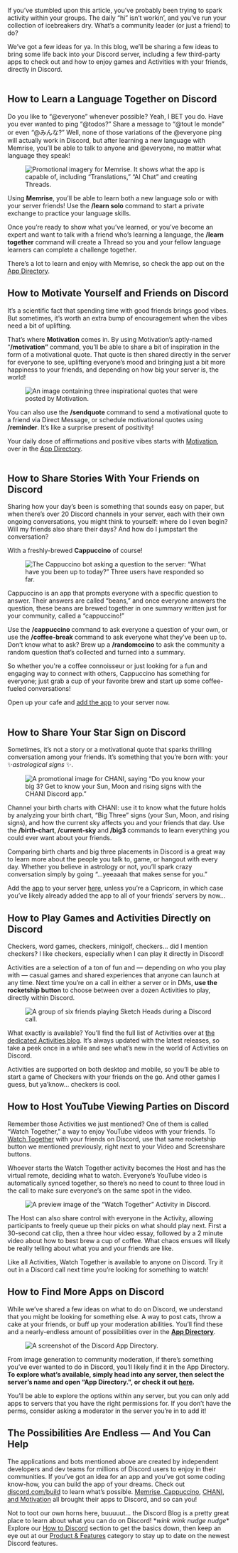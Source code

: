 <div class="column-4 w-col w-col-8 w-col-stack">
    <div id="heading-1" class="rich-wrapper">
        <div class="blog-post-content w-richtext">
            <p>If you’ve stumbled upon this article, you’ve probably been trying to spark activity within your groups. The daily “hi” isn’t workin’, and you’ve run your collection of icebreakers dry. What’s a community leader (or just a friend) to do?&nbsp;</p>
            <p>We’ve got a few ideas for ya. In this blog, we’ll be sharing a few ideas to bring some life back into your Discord server, including a few third-party apps to check out and how to enjoy games and Activities with your friends, directly in Discord. <br>‍</p>
        </div>
    </div>
    <div class="btn-wrapper w-condition-invisible"><a href="#" class="btn-blog w-dyn-bind-empty w-button"></a></div>
    <div id="heading-2" class="rich-wrapper">
        <div class="blog-post-content w-richtext">
            <h2><strong>How to Learn a Language Together on Discord<br></strong></h2>
            <p>Do you like to “@everyone” whenever possible? Yeah, I BET you do. Have you ever wanted to ping “@todos?” Share a message to “@tout le monde” or even “@みんな?” Well, none of those variations of the @everyone ping will actually work in Discord, but after learning a new language with Memrise, you’ll be able to talk to anyone and @everyone, no matter what language they speak!&nbsp;<br></p>
            <figure class="w-richtext-figure-type-image w-richtext-align-fullwidth" style="max-width:1080pxpx">
                <div><img src="https://assets-global.website-files.com/5f9072399b2640f14d6a2bf4/647672d3a166cbbaec5d3628_6fe868ca.png" alt="Promotional imagery for Memrise. It shows what the app is capable of, including “Translations,” “AI Chat” and creating Threads."></div>
            </figure>
            <p>Using <strong>Memrise</strong>, you’ll be able to learn both a new language solo or with your server friends! Use the <strong>/learn solo</strong> command to start a private exchange to practice your language skills.&nbsp;</p>
            <p>Once you’re ready to show what you’ve learned, or you’ve become an expert and want to talk with a friend who’s learning a language, the <strong>/learn together</strong> command will create a Thread so you and your fellow language learners can complete a challenge together.&nbsp;</p>
            <p>There’s a lot to learn and enjoy with Memrise, so check the app out on the <a href="https://discord.com/application-directory">App Directory</a>.<em><br></em></p>
        </div>
    </div>
    <div id="heading-3" class="rich-wrapper">
        <div class="blog-post-content w-richtext">
            <h2><strong>How to Motivate Yourself and Friends on Discord<br></strong></h2>
            <p>It’s a scientific fact that spending time with good friends brings good vibes. But sometimes, it’s worth an extra bump of encouragement when the vibes need a bit of uplifting.&nbsp;</p>
            <p>That’s where <strong>Motivation</strong> comes in. By using Motivation’s aptly-named “<strong>/motivation”</strong> command, you’ll be able to share a bit of inspiration in the form of a motivational quote. That quote is then shared directly in the server for everyone to see, uplifting everyone’s mood and bringing just a bit more happiness to your friends, and depending on how big your server is, the world!&nbsp;</p>
            <figure class="w-richtext-figure-type-image w-richtext-align-fullwidth" style="max-width:1206pxpx">
                <div><img src="https://assets-global.website-files.com/5f9072399b2640f14d6a2bf4/647672f6e85875bf68bafcfe_e1c4afaa.png" alt="An image containing three inspirational quotes that were posted by Motivation."></div>
            </figure>
            <p>You can also use the <strong>/sendquote</strong> command to send a motivational quote to a friend via Direct Message, or schedule motivational quotes using <strong>/reminder</strong>. It’s like a surprise present of positivity!&nbsp;</p>
            <p>Your daily dose of affirmations and positive vibes starts with <a href="https://canary.discord.com/application-directory/1073302920562475219">Motivation</a>, over in the <a href="https://discord.com/application-directory">App Directory</a>. <br><br></p>
        </div>
    </div>
    <div id="heading-4" class="rich-wrapper">
        <div class="blog-post-content w-richtext">
            <h2><strong>How to Share Stories With Your Friends on Discord</strong></h2>
            <p>Sharing how your day’s been is something that sounds easy on paper, but when there’s over 20 Discord channels in your server, each with their own ongoing conversations, you might think to yourself: where do I even begin? Will my friends also share their days? And how do I jumpstart the conversation?&nbsp;</p>
            <p>With a freshly-brewed <strong>Cappuccino</strong> of course!&nbsp;<br></p>
            <figure class="w-richtext-figure-type-image w-richtext-align-fullwidth" style="max-width:571pxpx">
                <div><img src="https://assets-global.website-files.com/5f9072399b2640f14d6a2bf4/64767317d303820190276281_73c51ae1.png" alt="The Cappuccino bot asking a question to the server: “What have you been up to today?” Three users have responded so far. "></div>
            </figure>
            <p>Cappuccino is an app that prompts everyone with a specific question to answer. Their answers are called “beans,” and once everyone answers the question, these beans are brewed together in one summary written just for your community, called a “cappuccino!”&nbsp;</p>
            <p>Use the <strong>/cappuccino </strong>command to ask everyone a question of your own, or use the <strong>/coffee-break</strong> command to ask everyone what they've been up to. Don’t know what to ask? Brew up a <strong>/randomccino</strong> to ask the community a random question that’s collected and turned into a summary.&nbsp;</p>
            <p>So whether you're a coffee connoisseur or just looking for a fun and engaging way to connect with others, Cappuccino has something for everyone; just grab a cup of your favorite brew and start up some coffee-fueled conversations!<br></p>
            <p>Open up your cafe and <a href="https://canary.discord.com/application-directory/1103981956267507712">add the app</a> to your server now.<br>‍</p>
        </div>
    </div>
    <div id="heading-5" class="rich-wrapper">
        <div class="blog-post-content w-richtext">
            <h2><strong>How to Share Your Star Sign on Discord</strong></h2>
            <p>Sometimes, it’s not a story or a motivational quote that sparks thrilling conversation among your friends. It’s something that you’re born with: your ✨<em>astrological signs</em> ✨.&nbsp;</p>
            <figure class="w-richtext-figure-type-image w-richtext-align-fullwidth" style="max-width:1600pxpx">
                <div><img src="https://assets-global.website-files.com/5f9072399b2640f14d6a2bf4/6476732fd2c16c3ee9bd3bb3_b223a59b.png" alt="A promotional image for CHANI, saying “Do you know your big 3? Get to know your Sun, Moon and rising signs with the CHANI Discord app.”"></div>
            </figure>
            <p>Channel your birth charts with CHANI: use it to know what the future holds by analyzing your birth chart, “Big Three” signs (your Sun, Moon, and rising signs), and how the current sky affects you and your friends that day. Use the <strong>/birth-chart</strong>,<strong> /current-sky </strong>and<strong> /big3 </strong>commands to learn everything you could ever want about your friends.&nbsp;</p>
            <p>Comparing birth charts and big three placements in Discord is a great way to learn more about the people you talk to, game, or hangout with every day. Whether you believe in astrology or not, you’ll spark crazy conversation simply by going “...yeeaaah that makes sense for you.”&nbsp;</p>
            <p>Add the <a href="https://discord.com/application-directory">app</a> to your server <a href="https://discord.com/application-directory/1091677533558292521">here</a>, unless you’re a Capricorn, in which case you’ve likely already added the app to all of your friends’ servers by now…</p>
        </div>
    </div>
    <div id="heading-6" class="rich-wrapper">
        <div class="blog-post-content w-richtext">
            <h2><strong>How to Play Games and Activities Directly on Discord<br></strong></h2>
            <p>Checkers, word games, checkers, minigolf, checkers… did I mention checkers? I like checkers, especially when I can play it directly in Discord!&nbsp;</p>
            <p>Activities are a selection of a ton of fun and — depending on who you play with — casual games and shared experiences that anyone can launch at any time. Next time you’re on a call in either a server or in DMs, <strong>use the rocketship button</strong> to choose between over a dozen Activities to play, directly within Discord.&nbsp;<br></p>
            <figure class="w-richtext-figure-type-image w-richtext-align-fullwidth" style="max-width:1600pxpx">
                <div><img src="https://assets-global.website-files.com/5f9072399b2640f14d6a2bf4/6476736ed30382019027d8ba_266cd5d9.png" alt="A group of six friends playing Sketch Heads during a Discord call."></div>
            </figure>
            <p>What exactly is available? You’ll find the full list of Activities over at <a href="https://discord.com/blog/server-activities-games-voice-watch-together">the dedicated Activities blog</a>. It’s always updated with the latest releases, so take a peek once in a while and see what’s new in the world of Activities on Discord.&nbsp;</p>
            <p>Activities are supported on both desktop and mobile, so you’ll be able to start a game of Checkers with your friends on the go. And other games I guess, but ya’know… checkers is cool.&nbsp;</p>
        </div>
    </div>
    <div id="heading-7" class="rich-wrapper">
        <div class="blog-post-content w-richtext">
            <h2><strong>How to Host YouTube Viewing Parties on Discord</strong></h2>
            <p>Remember those Activities we just mentioned? One of them is called “Watch Together,” a way to enjoy YouTube videos with your friends. To <a href="https://support.discord.com/hc/en-us/articles/4409342945687">Watch Together</a> with your friends on Discord, use that same rocketship button we mentioned previously, right next to your Video and Screenshare buttons.&nbsp;</p>
            <p>Whoever starts the Watch Together activity becomes the Host and has the virtual remote, deciding what to watch. Everyone’s YouTube video is automatically synced together, so there’s no need to count to three loud in the call to make sure everyone’s on the same spot in the video.&nbsp;</p>
            <figure class="w-richtext-figure-type-image w-richtext-align-fullwidth" style="max-width:580pxpx">
                <div><img src="https://assets-global.website-files.com/5f9072399b2640f14d6a2bf4/6483a2e644858da15db812fc_Watch%20Together.gif" loading="lazy" alt="A preview image of the “Watch Together” Activity in Discord."></div>
            </figure>
            <p>The Host can also share control with everyone&nbsp;in the Activity, allowing participants to freely queue up their picks on what should play next. First a 30-second cat clip, then a three hour video essay, followed by a 2 minute video about how to best brew a cup of coffee. What chaos ensues will likely be really telling about what you and your friends are like.&nbsp;</p>
            <p>Like all Activities, Watch Together is available to anyone on Discord. Try it out in a Discord call next time you’re looking for something to watch!&nbsp;</p>
        </div>
    </div>
    <div id="heading-8" class="rich-wrapper">
        <div class="blog-post-content w-richtext">
            <h2><strong>How to Find More Apps on Discord<br></strong></h2>
            <p>While we’ve shared a few ideas on what to do on Discord, we understand that you might be looking for something else. A way to post cats, throw a cake at your friends, or buff up your moderation abilities. You’ll find these and a nearly-endless amount of possibilities over in the <a href="https://discord.com/application-directory"><strong>App Directory</strong></a>.&nbsp;<br></p>
            <figure class="w-richtext-figure-type-image w-richtext-align-fullwidth" style="max-width:1600pxpx">
                <div><img src="https://assets-global.website-files.com/5f9072399b2640f14d6a2bf4/64767396d2c16c3ee9bd96ca_9a744eef.png" alt="A screenshot of the Discord App Directory."></div>
            </figure>
            <p>From image generation to community moderation, if there’s something you’ve ever wanted to do in Discord, you’ll likely find it in the App Directory. <strong>To explore what’s available, simply head into any server, then select the server’s name and open “App Directory.", or check it out </strong><a href="https://discord.com/application-directory"><strong>here</strong></a><strong>.</strong></p>
            <p>You’ll be able to explore the options within any server, but you can only add apps to servers that you have the right permissions for. If you don’t have the perms, consider asking a moderator in the server you’re in to add it!&nbsp;</p>
        </div>
    </div>
    <div id="heading-9" class="rich-wrapper">
        <div class="blog-post-content w-richtext">
            <h2><strong>The Possibilities Are Endless — And You Can Help<br></strong></h2>
            <p>The applications and bots mentioned above are created by independent developers and dev teams for millions of Discord users to enjoy in their communities. If you’ve got an idea for an app and you’ve got some coding know-how, you can build the app of your dreams. Check out <a href="https://discord.com/build">discord.com/build</a> to learn what’s possible. <a href="https://discord.com/build-case-studies/cappucino-memrise">Memrise, Cappuccino</a>, <a href="https://discord.com/build-case-studies/chani-motivation">CHANI, and Motivation</a> all brought their apps to Discord, and so can you!</p>
            <p>Not to toot our own horns here, buuuuut… the Discord Blog is a pretty great place to learn about what you can do on Discord! *<em>wink wink nudge nudge</em>* Explore our <a href="https://discord.com/category/how-to-discord">How to Discord</a> section to get the basics down, then keep an eye out at our <a href="https://discord.com/category/product">Product &amp; Features</a> category to stay up to date on the newest Discord features.&nbsp;</p>
        </div>
    </div>
    <div id="heading-10" class="rich-wrapper">
        <div class="blog-post-content w-dyn-bind-empty w-richtext"></div>
    </div>
</div>